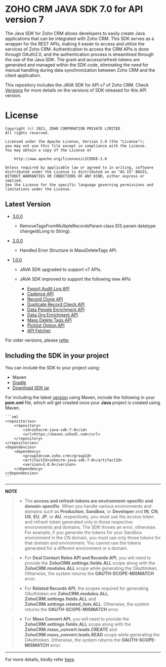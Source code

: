 # ZOHO CRM JAVA SDK 7.0 for API version 7

The Java SDK for Zoho CRM allows developers to easily create Java applications that can be integrated with Zoho CRM. This SDK serves as a wrapper for the REST APIs, making it easier to access and utilize the services of Zoho CRM. 
Authentication to access the CRM APIs is done through OAuth2.0, and the authentication process is streamlined through the use of the Java SDK. The grant and access/refresh tokens are generated and managed within the SDK code, eliminating the need for manual handling during data synchronization between Zoho CRM and the client application.

This repository includes the JAVA SDK for API v7 of Zoho CRM. Check [Versions](https://github.com/zoho/zohocrm-java-sdk-7.0/releases) for more details on the versions of SDK released for this API version.

License
=======

    Copyright (c) 2021, ZOHO CORPORATION PRIVATE LIMITED 
    All rights reserved. 

    Licensed under the Apache License, Version 2.0 (the "License"); 
    you may not use this file except in compliance with the License. 
    You may obtain a copy of the License at 
    
        http://www.apache.org/licenses/LICENSE-2.0 
    
    Unless required by applicable law or agreed to in writing, software 
    distributed under the License is distributed on an "AS IS" BASIS, 
    WITHOUT WARRANTIES OR CONDITIONS OF ANY KIND, either express or implied. 
    See the License for the specific language governing permissions and 
    limitations under the License.

## Latest Version

- [3.0.0](/versions/3.0.0/README.md)

    - RemoveTagsFromMultipleRecordsParam class IDS param datatype changed(Long to String).

- [2.0.0](/versions/2.0.0/README.md)

    - Handled Error Structure in MassDeleteTags API.

- [1.0.0](/versions/1.0.0/README.md)

    - JAVA SDK upgraded to support v7 APIs.

    - JAVA SDK improved to support the following new APIs

      - [Export Audit Log API](https://www.zoho.com/crm/developer/docs/api/v7/create-export-audit-log.html)
      - [Cadence API](https://www.zoho.com/crm/developer/docs/api/v7/cadences/get-cadences.html)
      - [Record Clone API](https://www.zoho.com/crm/developer/docs/api/v7/record-clone.html)
      - [Duplicate Record Check API](https://www.zoho.com/crm/developer/docs/api/v7/enable-duplicate-record-check.html)
      - [Data People Enrichment API](https://www.zoho.com/crm/developer/docs/api/v7/zia-enrichment/create-ppl-enrichment.html)
      - [Data Org Enrichment API](https://www.zoho.com/crm/developer/docs/api/v7/zia-enrichment/get-config.html)
      - [Mass Delete Tags API](https://www.zoho.com/crm/developer/docs/api/v7/mass-delete-tags.html)
      - [Picklist Option API](https://www.zoho.com/crm/developer/docs/api/v7/picklist-values.html)
      - [API Fetcher](https://www.zoho.com/crm/developer/docs/api/v7/list-available-rest-apis.html)


For older versions, please [refer](https://github.com/zoho/zohocrm-java-sdk-7.0/releases).


## Including the SDK in your project
You can include the SDK to your project using:
- Maven
- [Gradle](/versions/3.0.0/README.md#including-the-sdk-in-your-project)
- [Download SDK jar](https://maven.zohodl.com/com/zoho/crm/zohocrm-java-sdk-7-0/3.0.0/zohocrm-java-sdk-7-0-3.0.0.jar)

For including the latest [version](https://github.com/zoho/zohocrm-java-sdk-7.0/releases/tag/3.0.0) using Maven, include the following in your **pom.xml** file, which will get created once your **Java** project is created using Maven.

    ```xml
    <repositories>
        <repository>
            <id>zohocrm-java-sdk-7-0</id>
            <url>https://maven.zohodl.com</url>
        </repository>
    </repositories>
    <dependencies>
        <dependency>
            <groupId>com.zoho.crm</groupId>
            <artifactId>zohocrm-java-sdk-7-0</artifactId>
            <version>3.0.0</version>
        </dependency>
    </dependencies>
    ```

---

**NOTE** 

> - The **access and refresh tokens are environment-specific and domain-specific**. When you handle various environments and domains such as **Production**, **Sandbox**, or **Developer** and **IN**, **CN**, **US**, **EU**, **JP**, or **AU**, respectively, you must use the access token and refresh token generated only in those respective environments and domains. The SDK throws an error, otherwise.
For example, if you generate the tokens for your Sandbox environment in the CN domain, you must use only those tokens for that domain and environment. You cannot use the tokens generated for a different environment or a domain.

> - For **Deal Contact Roles API and Records API**, you will need to provide the **ZohoCRM.settings.fields.ALL** scope along with the **ZohoCRM.modules.ALL** scope while generating the OAuthtoken. Otherwise, the system returns the **OAUTH-SCOPE-MISMATCH** error.

> - For **Related Records API**, the scopes required for generating OAuthtoken are **ZohoCRM.modules.ALL**, **ZohoCRM.settings.fields.ALL** and **ZohoCRM.settings.related_lists.ALL**. Otherwise, the system returns the **OAUTH-SCOPE-MISMATCH** error.

> - For **Mass Convert API**, you will need to provide the **ZohoCRM.settings.fields.ALL** scope along with the **ZohoCRM.mass_convert.leads.CREATE** and **ZohoCRM.mass_convert.leads.READ** scope while generating the OAuthtoken. Otherwise, the system returns the **OAUTH-SCOPE-MISMATCH** error.

---

For more details, kindly refer [here](/versions/3.0.0/README.md).

